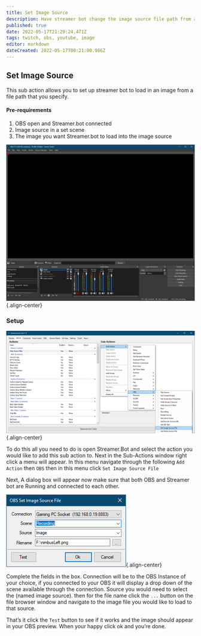 ```yaml
---
title: Set Image Source
description: Have streamer bot change the image source file path from a directory of choice 
published: true
date: 2022-05-17T21:29:24.471Z
tags: twitch, obs, youtube, image
editor: markdown
dateCreated: 2022-05-17T00:21:00.986Z
---
```


## Set Image Source 

This sub action allows you to set up streamer bot to load in an image from a file path that you specify. 


#### Pre-requirements
1.  OBS open and Streamer.bot connected 
2.  Image source in a set scene 
3.  The image you want Streamer.bot to load into the image source 

![obs_1_.png](/set-image-source/obs_1_.png){.align-center}


### Setup 

![capture.png](/set-image-source/capture.png){.align-center}

To do this all you need to do is open Streamer.Bot and select the action you would like to add this sub action to. Next in the Sub-Actions window right click a menu will appear. In this menu navigate through the following `Add Action` then `OBS` then in this menu click `Set Image Source File`


Next, A dialog box will appear now make sure that both OBS and Streamer bot are Running and connected to each other. 

![obs_image_source_dialog.png](/set-image-source/obs_image_source_dialog.png){.align-center}

Complete the fields in the box. Connection will be to the OBS Instance of your choice, if you connected to your OBS it will display a drop down of the scene available through the connection. Source you would need to select the (named image source). then for the file name click the `...` button on the file browser window and navigate to the image file you would like to load to that source. 

That’s it click the `Test` button to see if it works and the image should appear in your OBS preview.  When your happy click ok and you’re done.  



